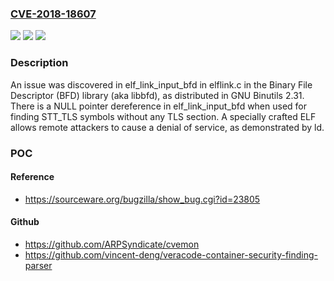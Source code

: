 ### [CVE-2018-18607](https://cve.mitre.org/cgi-bin/cvename.cgi?name=CVE-2018-18607)
![](https://img.shields.io/static/v1?label=Product&message=n%2Fa&color=blue)
![](https://img.shields.io/static/v1?label=Version&message=n%2Fa&color=blue)
![](https://img.shields.io/static/v1?label=Vulnerability&message=n%2Fa&color=brighgreen)

### Description

An issue was discovered in elf_link_input_bfd in elflink.c in the Binary File Descriptor (BFD) library (aka libbfd), as distributed in GNU Binutils 2.31. There is a NULL pointer dereference in elf_link_input_bfd when used for finding STT_TLS symbols without any TLS section. A specially crafted ELF allows remote attackers to cause a denial of service, as demonstrated by ld.

### POC

#### Reference
- https://sourceware.org/bugzilla/show_bug.cgi?id=23805

#### Github
- https://github.com/ARPSyndicate/cvemon
- https://github.com/vincent-deng/veracode-container-security-finding-parser

